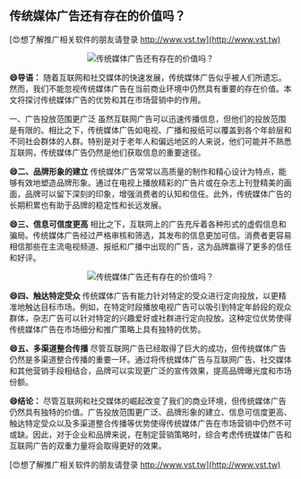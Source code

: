 ## **传统媒体广告还有存在的价值吗？**

[😍想了解推广相关软件的朋友请登录 http://www.vst.tw](http://www.vst.tw)

 <center><img src="https://vst.tw/MP4/tuiguang/png/1.png" alt="传统媒体广告还有存在的价值吗？"></center>

**😄导语：**
随着互联网和社交媒体的快速发展，传统媒体广告似乎被人们所遗忘。然而，我们不能忽视传统媒体广告在当前商业环境中仍然具有重要的存在价值。本文将探讨传统媒体广告的优势和其在市场营销中的作用。

一、广告投放范围更广泛
虽然互联网广告可以迅速传播信息，但他们的投放范围是有限的。相比之下，传统媒体广告如电视、广播和报纸可以覆盖到各个年龄层和不同社会群体的人群。特别是对于老年人和偏远地区的人来说，他们可能并不熟悉互联网，传统媒体广告仍然是他们获取信息的重要途径。

**😄二、品牌形象的建立**
传统媒体广告常常以高质量的制作和精心设计为特点，能够有效地塑造品牌形象。通过在电视上播放精彩的广告片或在杂志上刊登精美的画面，品牌可以留下深刻的印象，增强消费者的认知和信任。此外，传统媒体广告的长期积累也有助于品牌的稳定性和长远发展。

**😄三、信息可信度更高**
相比之下，互联网上的广告充斥着各种形式的虚假信息和骗局。传统媒体广告经过严格审核和筛选，其发布的信息更加可信。消费者更容易相信那些在主流电视频道、报纸和广播中出现的广告，这为品牌赢得了更多的信任和好评。

 <center><img src="https://vst.tw/MP4/tuiguang/png/8.png" alt="传统媒体广告还有存在的价值吗？"></center>

**😄四、触达特定受众**
传统媒体广告有能力针对特定的受众进行定向投放，以更精准地触达目标市场。例如，在特定时段播放电视广告可以吸引到特定年龄段的观众群体，杂志广告可以针对特定的兴趣爱好或社群进行定向投放。这种定位优势使得传统媒体广告在市场细分和推广策略上具有独特的优势。

**😄五、多渠道整合传播**
尽管互联网广告已经取得了巨大的成功，但传统媒体广告仍然是多渠道整合传播的重要一环。通过将传统媒体广告与互联网广告、社交媒体和其他营销手段相结合，品牌可以实现更广泛的宣传效果，提高品牌曝光度和市场份额。

**😄结论：**
尽管互联网和社交媒体的崛起改变了我们的商业环境，但传统媒体广告仍然具有独特的价值。广告投放范围更广泛、品牌形象的建立、信息可信度更高、触达特定受众以及多渠道整合传播等优势使得传统媒体广告在市场营销中仍然不可或缺。因此，对于企业和品牌来说，在制定营销策略时，综合考虑传统媒体广告和互联网广告的双重力量将会取得更好的效果。

[😍想了解推广相关软件的朋友请登录 http://www.vst.tw](http://www.vst.tw)




